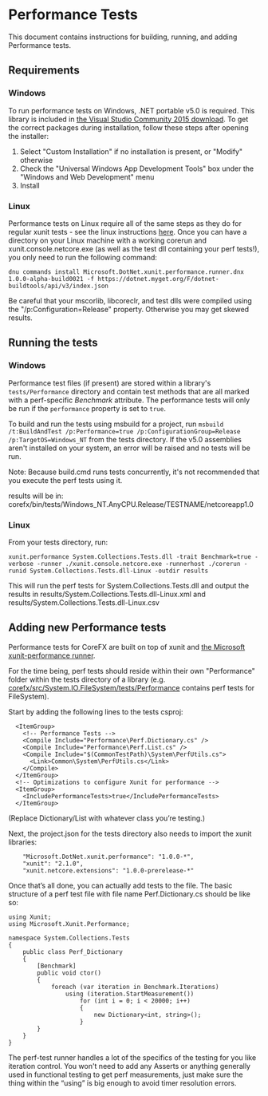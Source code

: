 ﻿Performance Tests
======================

This document contains instructions for building, running, and adding Performance tests. 

Requirements
--------------------
### Windows
To run performance tests on Windows, .NET portable v5.0 is required. This library is included in [the Visual Studio Community 2015 download](https://www.visualstudio.com/products/visual-studio-community-vs). To get the correct packages during installation, follow these steps after opening the installer:
1. Select "Custom Installation" if no installation is present, or "Modify" otherwise
2. Check the "Universal Windows App Development Tools" box under the "Windows and Web Development" menu
3. Install
### Linux
Performance tests on Linux require all of the same steps as they do for regular xunit tests - see the linux instructions [here](https://github.com/dotnet/corefx/blob/master/Documentation/building/unix-instructions.md). Once you can have a directory on your Linux machine with a working corerun and xunit.console.netcore.exe (as well as the test dll containing your perf tests!), you only need to run the following command:

`dnu commands install Microsoft.DotNet.xunit.performance.runner.dnx 1.0.0-alpha-build0021 -f https://dotnet.myget.org/F/dotnet-buildtools/api/v3/index.json`

Be careful that your mscorlib, libcoreclr, and test dlls were compiled using the "/p:Configuration=Release" property. Otherwise you may get skewed results.

Running the tests
-----------
### Windows
Performance test files (if present) are stored within a library's ```tests/Performance``` directory and contain test methods that are all marked with a perf-specific *Benchmark* attribute. The performance tests will only be run if the ```performance``` property is set to ```true```.

To build and run the tests using msbuild for a project, run ```msbuild /t:BuildAndTest /p:Performance=true /p:ConfigurationGroup=Release /p:TargetOS=Windows_NT``` from the tests directory. If the v5.0 assemblies aren't installed on your system, an error will be raised and no tests will be run.

Note: Because build.cmd runs tests concurrently, it's not recommended that you execute the perf tests using it.

results will be in: corefx/bin/tests/Windows_NT.AnyCPU.Release/TESTNAME/netcoreapp1.0
### Linux
From your tests directory, run:
```
xunit.performance System.Collections.Tests.dll -trait Benchmark=true -verbose -runner ./xunit.console.netcore.exe -runnerhost ./corerun -runid System.Collections.Tests.dll-Linux -outdir results
```

This will run the perf tests for System.Collections.Tests.dll and output the results in results/System.Collections.Tests.dll-Linux.xml and results/System.Collections.Tests.dll-Linux.csv

Adding new Performance tests
-----------
Performance tests for CoreFX are built on top of xunit and [the Microsoft xunit-performance runner](https://github.com/Microsoft/xunit-performance/). 

For the time being, perf tests should reside within their own "Performance" folder within the tests directory of a library (e.g. [corefx/src/System.IO.FileSystem/tests/Performance](https://github.com/dotnet/corefx/tree/master/src/System.IO.FileSystem/tests/Performance) contains perf tests for FileSystem).

Start by adding the following lines to the tests csproj:
```
  <ItemGroup>
    <!-- Performance Tests -->
    <Compile Include="Performance\Perf.Dictionary.cs" />
    <Compile Include="Performance\Perf.List.cs" />
    <Compile Include="$(CommonTestPath)\System\PerfUtils.cs">
      <Link>Common\System\PerfUtils.cs</Link>
    </Compile>
  </ItemGroup>
  <!-- Optimizations to configure Xunit for performance -->
  <ItemGroup>
    <IncludePerformanceTests>true</IncludePerformanceTests>
  </ItemGroup>
```
(Replace Dictionary/List with whatever class you’re testing.)

Next, the project.json for the tests directory also needs to import the xunit libraries:

```
    "Microsoft.DotNet.xunit.performance": "1.0.0-*",
    "xunit": "2.1.0",  
    "xunit.netcore.extensions": "1.0.0-prerelease-*"  
```
Once that’s all done, you can actually add tests to the file. The basic structure of a perf test file with file name Perf.Dictionary.cs should be like so:
```
using Xunit;
using Microsoft.Xunit.Performance;

namespace System.Collections.Tests
{
    public class Perf_Dictionary
    {
        [Benchmark]
        public void ctor()
        {
            foreach (var iteration in Benchmark.Iterations)
                using (iteration.StartMeasurement())
                    for (int i = 0; i < 20000; i++)
                    {
                        new Dictionary<int, string>();
                    }
        }
    }
}
```
The perf-test runner handles a lot of the specifics of the testing for you like iteration control. You won't need to add any Asserts or anything generally used in functional testing to get perf measurements, just make sure the thing within the “using” is big enough to avoid timer resolution errors.

